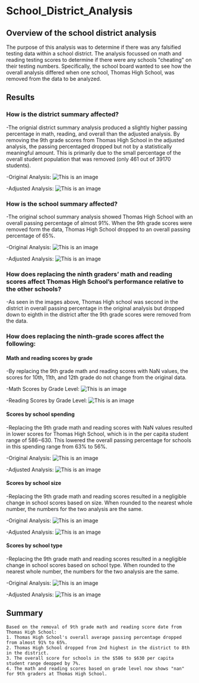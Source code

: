 # School_District_Analysis

## Overview of the school district analysis
The purpose of this analysis was to determine if there was any falsified testing data within a school district.  The analysis focussed on math and reading testing scores to determine if there were any schools "cheating" on their testing numbers.  Specifically, the school board wanted to see how the overall analysis differed when one school, Thomas High School, was removed from the data to be analyzed.

## Results
### How is the district summary affected?
  -The orignial district summary analysis produced a slightly higher passing percentage in math, reading, and overall than the adjusted analysis.  By removing the 9th grade scores from Thomas High School in the adjusted analysis, the passing percentaged dropped but not by a statistically meaningful amount.  This is primarily due to the small percentage of the overall student population that was removed (only 461 out of 39170 students).
  
   -Original Analysis:
![This is an image](https://github.com/JDBrowder523/School_District_Analysis/blob/main/Resources/district_summary1.png)

   -Adjusted Analysis:
![This is an image](https://github.com/JDBrowder523/School_District_Analysis/blob/main/Resources/district_summary2.png)


### How is the school summary affected?
  -The original school summary analysis showed Thomas High School with an overall passing percentage of almost 91%.  When the 9th grade scores were removed form the data, Thomas High School dropped to an overall passing percentage of 65%.
  
  -Original Analysis:
  ![This is an image](https://github.com/JDBrowder523/School_District_Analysis/blob/main/Resources/school_summary1.png)
  
  -Adjusted Analysis:
  ![This is an image](https://github.com/JDBrowder523/School_District_Analysis/blob/main/Resources/school_summary2.png)

### How does replacing the ninth graders’ math and reading scores affect Thomas High School’s performance relative to the other schools?

  -As seen in the images above, Thomas High school was second in the district in overall passing percentage in the original analysis but dropped down to eighth in the district after the 9th grade scores were removed from the data.
  
### How does replacing the ninth-grade scores affect the following:

#### Math and reading scores by grade

  -By replacing the 9th grade math and reading scores with NaN values, the scores for 10th, 11th, and 12th grade do not change from the original data.
  
  -Math Scores by Grade Level:
  ![This is an image](https://github.com/JDBrowder523/School_District_Analysis/blob/main/Resources/Adjusted_math2.png)
  
   
   -Reading Scores by Grade Level:
  ![This is an image](https://github.com/JDBrowder523/School_District_Analysis/blob/main/Resources/adjusted_reading2.png)
  
#### Scores by school spending

  -Replacing the 9th grade math and reading scores with NaN values resulted in lower scores for Thomas High School, which is in the per capita student range of $586-$630.  This lowered the overall passing percentage for schools in this spending range from 63% to 56%.
  
   -Original Analysis:
  ![This is an image](https://github.com/JDBrowder523/School_District_Analysis/blob/main/Resources/scores_by_spending1.png)
  
   -Adjusted Analysis:
  ![This is an image](https://github.com/JDBrowder523/School_District_Analysis/blob/main/Resources/scores_by_spending2.png)
  
#### Scores by school size

  -Replacing the 9th grade math and reading scores resulted in a negligible change in school scores based on size.  When rounded to the nearest whole number, the numbers for the two analysis are the same.
  
   -Original Analysis:
  ![This is an image](https://github.com/JDBrowder523/School_District_Analysis/blob/main/Resources/scores_by_size1.png)
  
   -Adjusted Analysis:
  ![This is an image](https://github.com/JDBrowder523/School_District_Analysis/blob/main/Resources/scores_by_size2.png)
  
#### Scores by school type

  -Replacing the 9th grade math and reading scores resulted in a negligible change in school scores based on school type.  When rounded to the nearest whole number, the numbers for the two analysis are the same.
  
   -Original Analysis:
  ![This is an image](https://github.com/JDBrowder523/School_District_Analysis/blob/main/Resources/scores_by_type1.png)
  
   -Adjusted Analysis:
  ![This is an image](https://github.com/JDBrowder523/School_District_Analysis/blob/main/Resources/scores_by_type2.png)
  
  ## Summary
    Based on the removal of 9th grade math and reading score date from Thomas High School:
    1. Thomas High School's overall average passing percentage dropped from almost 91% to 65%.
    2. Thomas High School dropped from 2nd highest in the district to 8th in the district.
    3. The overall score for schools in the $586 to $630 per capita student range deopped by 7%.
    4. The math and reading scores based on grade level now shows "nan" for 9th graders at Thomas High School.
